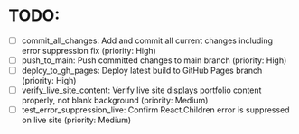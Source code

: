 # TODO:

- [ ] commit_all_changes: Add and commit all current changes including error suppression fix (priority: High)
- [ ] push_to_main: Push committed changes to main branch (priority: High)
- [ ] deploy_to_gh_pages: Deploy latest build to GitHub Pages branch (priority: High)
- [ ] verify_live_site_content: Verify live site displays portfolio content properly, not blank background (priority: Medium)
- [ ] test_error_suppression_live: Confirm React.Children error is suppressed on live site (priority: Medium)
